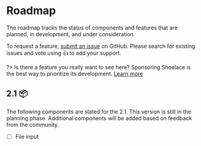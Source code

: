 # Roadmap

The roadmap tracks the status of components and features that are planned, in development, and under consideration.

To request a feature, [submit an issue](https://github.com/claviska/shoelace/issues) on GitHub. Please search for existing issues and vote using 👍 to add your support.

?> Is there a feature you really want to see here? Sponsoring Shoelace is the best way to prioritize its development. [Learn more](https://github.com/sponsors/claviska)

## 2.1 📦

The following components are slated for the 2.1. This version is still in the planning phase. Additional components will be added based on feedback from the community.

- [ ] File input
